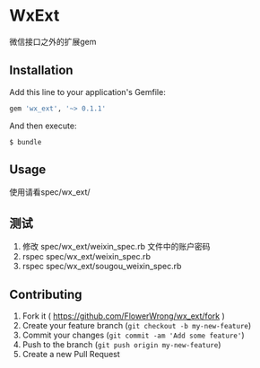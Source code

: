 # WxExt

微信接口之外的扩展gem

## Installation

Add this line to your application's Gemfile:

```ruby
gem 'wx_ext', '~> 0.1.1'
```

And then execute:

    $ bundle

## Usage

使用请看spec/wx_ext/

## 测试

1. 修改 spec/wx_ext/weixin_spec.rb 文件中的账户密码
2. rspec spec/wx_ext/weixin_spec.rb
3. rspec spec/wx_ext/sougou_weixin_spec.rb

## Contributing

1. Fork it ( https://github.com/FlowerWrong/wx_ext/fork )
2. Create your feature branch (`git checkout -b my-new-feature`)
3. Commit your changes (`git commit -am 'Add some feature'`)
4. Push to the branch (`git push origin my-new-feature`)
5. Create a new Pull Request
